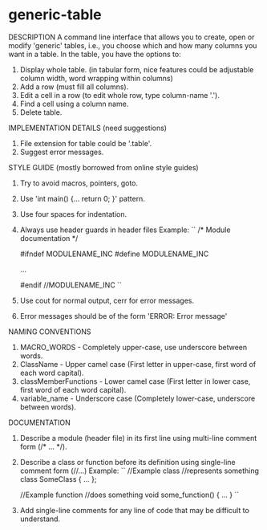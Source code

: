 # generic-table
DESCRIPTION
A command line interface that allows you to create, open or modify 'generic' tables,
i.e., you choose which and how many columns you want in a table. In the table, you have
the options to:
1. Display whole table.
   (in tabular form, nice features could be adjustable column width, word wrapping within columns)
2. Add a row (must fill all columns).
3. Edit a cell in a row (to edit whole row, type column-name '.').
4. Find a cell using a column name.
5. Delete table.

IMPLEMENTATION DETAILS (need suggestions)
1. File extension for table could be '.table'.
2. Suggest error messages.

STYLE GUIDE (mostly borrowed from online style guides)
1. Try to avoid macros, pointers, goto.
2. Use 'int main() {... return 0; }' pattern.
3. Use four spaces for indentation.
4. Always use header guards in header files
   Example:
   ``
   /* Module documentation */
   
   #ifndef MODULENAME_INC
   #define MODULENAME_INC
   
   ...
   
   #endif       //MODULENAME_INC
   ``
5. Use cout for normal output, cerr for error messages.
6. Error messages should be of the form 'ERROR: Error message'

NAMING CONVENTIONS
1. MACRO_WORDS - Completely upper-case, use underscore between words.
2. ClassName - Upper camel case (First letter in upper-case, first word of each word capital).
3. classMemberFunctions - Lower camel case (First letter in lower case, first word of each word capital).
4. variable_name - Underscore case (Completely lower-case, underscore between words).

DOCUMENTATION
1. Describe a module (header file) in its first line using multi-line comment form (/* ... */).
2. Describe a class or function before its definition using single-line comment form (//...)
   Example:
   ``
   //Example class
   //represents something
   class SomeClass {
       ...
   };
   
   //Example function
   //does something
   void some_function() {
       ...
   }
   ``
3. Add single-line comments for any line of code that may be difficult to understand.
